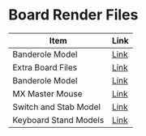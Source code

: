 # Board Render Files

| Item | Link |
| --- | --- |
| Banderole Model | [Link](https://drive.google.com/drive/folders/19ixUwyWtJ_xoBAAXXlEhIhw7VqgdrWMk?usp=sharing) |
| Extra Board Files | [Link](https://drive.google.com/drive/folders/1Rh3xe6FXpquiO7jkpZ5MEe9CGJaNHJox?usp=sharing) |
| Banderole Model | [Link](https://drive.google.com/drive/folders/19ixUwyWtJ_xoBAAXXlEhIhw7VqgdrWMk?usp=sharing) |
| MX Master Mouse | [Link](https://drive.google.com/drive/folders/1FROvZ7_nFaC7-usKF1fEw3BTwffT7ZL2?usp=sharing) |
| Switch and Stab Model | [Link](https://drive.google.com/drive/folders/1ulGmV4xWVyZZPiwrW80F1MluHPZxzeWV?usp=sharing) |
| Keyboard Stand Models | [Link](https://drive.google.com/drive/folders/1Kcx3TZRuaLhx4alHsVNOvihRruUH13fB?usp=sharing) |
